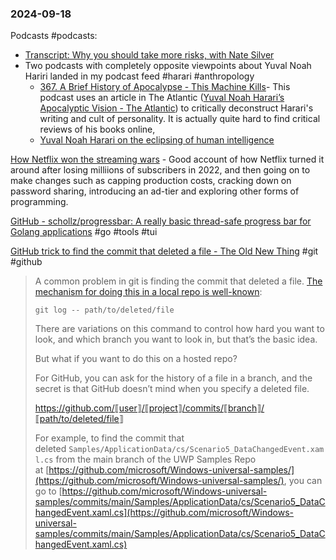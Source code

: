 ### 2024-09-18
Podcasts #podcasts:
* [Transcript: Why you should take more risks, with Nate Silver](https://on.ft.com/3Tzxjvk)
* Two podcasts with completely opposite viewpoints about Yuval Noah Hariri landed in my podcast feed #harari #anthropology
	* [367. A Brief History of Apocalypse - This Machine Kills](https://lnns.co/v-bIRioU8lC)- This podcast uses an article in The Atlantic ([Yuval Noah Harari’s Apocalyptic Vision - The Atlantic](https://archive.ph/jU618)) to critically deconstruct Harari's writing and cult of personality. It is actually quite hard to find critical reviews of his books online,
	* [Yuval Noah Harari on the eclipsing of human intelligence](https://lnns.co/efSgLlXo9wt)

[How Netflix won the streaming wars](https://on.ft.com/3ZuGHEr) - Good account of how Netflix turned it around after losing milliions of subscribers in 2022, and then going on to make changes such as capping production costs, cracking down on password sharing, introducing an ad-tier and exploring other forms of programming.

[GitHub - schollz/progressbar: A really basic thread-safe progress bar for Golang applications](https://github.com/schollz/progressbar/tree/main) #go #tools #tui 

[GitHub trick to find the commit that deleted a file - The Old New Thing](https://devblogs.microsoft.com/oldnewthing/20240909-00/?p=110234) #git #github

> A common problem in git is finding the commit that deleted a file. [The mechanism for doing this in a local repo is well-known](https://stackoverflow.com/questions/6839398/find-when-a-file-was-deleted-in-git):
> 
> `git log -- path/to/deleted/file`
> 
> There are variations on this command to control how hard you want to look, and which branch you want to look in, but that’s the basic idea.
> 
> But what if you want to do this on a hosted repo?
> 
> For GitHub, you can ask for the history of a file in a branch, and the secret is that GitHub doesn’t mind when you specify a deleted file.
> 
> https://github.com/⟦user⟧/⟦project⟧/commits/⟦branch⟧/⟦path/to/deleted/file⟧
> 
> For example, to find the commit that deleted `Samples/ApplicationData/cs/Scenario5_DataChangedEvent.xaml.cs` from the main branch of the UWP Samples Repo at [https://github.com/microsoft/Windows-universal-samples/](https://github.com/microsoft/Windows-universal-samples/), you can go to [https://github.com/microsoft/Windows-universal-samples/commits/main/Samples/ApplicationData/cs/Scenario5_DataChangedEvent.xaml.cs](https://github.com/microsoft/Windows-universal-samples/commits/main/Samples/ApplicationData/cs/Scenario5_DataChangedEvent.xaml.cs)